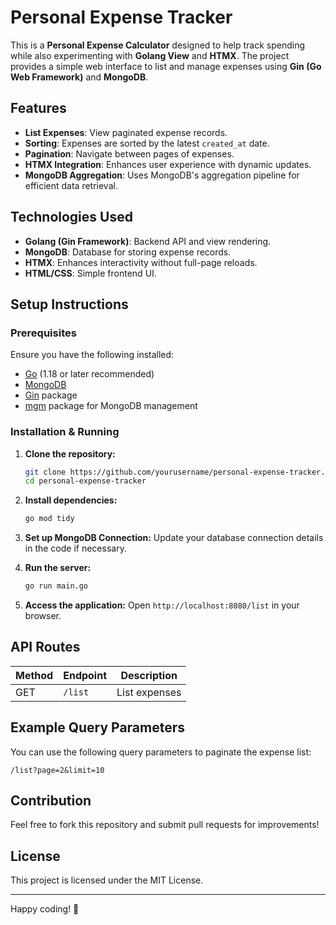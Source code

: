 # Personal Expense Tracker

This is a **Personal Expense Calculator** designed to help track spending while also experimenting with **Golang View** and **HTMX**. The project provides a simple web interface to list and manage expenses using **Gin (Go Web Framework)** and **MongoDB**.

## Features
- **List Expenses**: View paginated expense records.
- **Sorting**: Expenses are sorted by the latest `created_at` date.
- **Pagination**: Navigate between pages of expenses.
- **HTMX Integration**: Enhances user experience with dynamic updates.
- **MongoDB Aggregation**: Uses MongoDB's aggregation pipeline for efficient data retrieval.

## Technologies Used
- **Golang (Gin Framework)**: Backend API and view rendering.
- **MongoDB**: Database for storing expense records.
- **HTMX**: Enhances interactivity without full-page reloads.
- **HTML/CSS**: Simple frontend UI.

## Setup Instructions

### Prerequisites
Ensure you have the following installed:
- [Go](https://go.dev/) (1.18 or later recommended)
- [MongoDB](https://www.mongodb.com/)
- [Gin](https://github.com/gin-gonic/gin) package
- [mgm](https://github.com/Kamva/mgm) package for MongoDB management

### Installation & Running

1. **Clone the repository:**
   ```sh
   git clone https://github.com/yourusername/personal-expense-tracker.git
   cd personal-expense-tracker
   ```
2. **Install dependencies:**
   ```sh
   go mod tidy
   ```
3. **Set up MongoDB Connection:**
   Update your database connection details in the code if necessary.

4. **Run the server:**
   ```sh
   go run main.go
   ```
5. **Access the application:**
   Open `http://localhost:8080/list` in your browser.

## API Routes

| Method | Endpoint     | Description          |
|--------|-------------|----------------------|
| GET    | `/list`     | List expenses        |

## Example Query Parameters
You can use the following query parameters to paginate the expense list:
```
/list?page=2&limit=10
```

## Contribution
Feel free to fork this repository and submit pull requests for improvements!

## License
This project is licensed under the MIT License.

---
Happy coding! 🚀


